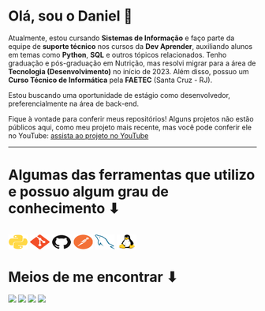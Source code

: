 # Olá, sou o Daniel 👋

Atualmente, estou cursando **Sistemas de Informação** e faço parte da equipe de **suporte técnico** nos cursos da **Dev Aprender**, auxiliando alunos em temas como **Python**, **SQL** e outros tópicos relacionados. Tenho graduação e pós-graduação em Nutrição, mas resolvi migrar para a área de **Tecnologia (Desenvolvimento)** no início de 2023. Além disso, possuo um **Curso Técnico de Informática** pela **FAETEC** (Santa Cruz - RJ).

Estou buscando uma oportunidade de estágio como desenvolvedor, preferencialmente na área de back-end.

Fique à vontade para conferir meus repositórios! Alguns projetos não estão públicos aqui, como meu projeto mais recente, mas você pode conferir ele no YouTube: [assista ao projeto no YouTube](https://youtu.be/6v5oCyA6ISs)

---

# Algumas das ferramentas que utilizo e possuo algum grau de conhecimento ⬇

<div style="display: inline_block"><br>
  <img align="center" alt="Daniel-Python" height="30" width="40" src="https://raw.githubusercontent.com/devicons/devicon/master/icons/python/python-plain.svg">
  <img align="center" alt="Daniel-Git" height="30" width="40" src="https://raw.githubusercontent.com/devicons/devicon/master/icons/git/git-original.svg">
  <img align="center" alt="Daniel-GitHub" height="30" width="40" src="https://raw.githubusercontent.com/devicons/devicon/master/icons/github/github-original.svg">
  <img align="center" alt="Postman" height="30" width="40" src="https://raw.githubusercontent.com/devicons/devicon/master/icons/postman/postman-original.svg">
  <img align="center" alt="MySQL" height="30" width="40" src="https://raw.githubusercontent.com/devicons/devicon/master/icons/mysql/mysql-original.svg">
  <img align="center" alt="Linux" height="30" width="40" src="https://raw.githubusercontent.com/devicons/devicon/master/icons/linux/linux-original.svg">  
</div>


# Meios de me encontrar ⬇

<div> 
  <a href="https://www.linkedin.com/in/daniel-antunes-da-silva/" target="_blank"><img src="https://img.shields.io/badge/-LinkedIn-%230077B5?style=for-the-badge&logo=linkedin&logoColor=white" target="_blank"></a> 
  <a href="https://www.youtube.com/@antunesdev" target="_blank"><img src="https://img.shields.io/badge/YouTube-FF0000?style=for-the-badge&logo=youtube&logoColor=white" target="_blank"></a>
  <a href="mailto:dev.daniel.antunes@gmail.com"><img src="https://img.shields.io/badge/-Gmail-%23333?style=for-the-badge&logo=gmail&logoColor=white" target="_blank"></a>
  <a href="https://github.com/daniel-antunes-da-silva"><img src="https://img.shields.io/badge/GitHub-100000?style=for-the-badge&logo=github&logoColor=white" target="_blank"></a>
</div>



<!---
daniel-antunes-da-silva/daniel-antunes-da-silva is a ✨ special ✨ repository because its `README.md` (this file) appears on your GitHub profile.
You can click the Preview link to take a look at your changes.
--->
